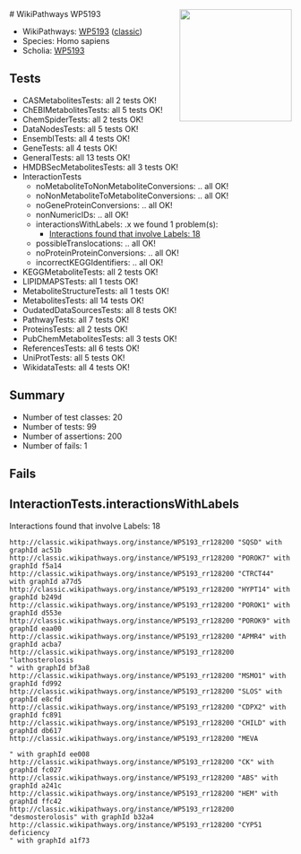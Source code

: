 <img style="float: right; width: 200px" src="https://upload.wikimedia.org/wikipedia/commons/thumb/8/83/Wplogo_with_text_500.png/640px-Wplogo_with_text_500.png" />
# WikiPathways WP5193

* WikiPathways: [WP5193](https://wikipathways.org/pathways/WP5193) ([classic](https://classic.wikipathways.org/instance/WP5193))
* Species: Homo sapiens
* Scholia: [WP5193](https://scholia.toolforge.org/wikipathways/WP5193)
## Tests
* CASMetabolitesTests: all 2 tests OK!
* ChEBIMetabolitesTests: all 5 tests OK!
* ChemSpiderTests: all 2 tests OK!
* DataNodesTests: all 5 tests OK!
* EnsemblTests: all 4 tests OK!
* GeneTests: all 4 tests OK!
* GeneralTests: all 13 tests OK!
* HMDBSecMetabolitesTests: all 3 tests OK!
* InteractionTests
    * noMetaboliteToNonMetaboliteConversions: .. all OK!
    * noNonMetaboliteToMetaboliteConversions: .. all OK!
    * noGeneProteinConversions: .. all OK!
    * nonNumericIDs: .. all OK!
    * interactionsWithLabels: .x we found 1 problem(s):
        * [Interactions found that involve Labels: 18](#fe97a8c0)
    * possibleTranslocations: .. all OK!
    * noProteinProteinConversions: .. all OK!
    * incorrectKEGGIdentifiers: .. all OK!
* KEGGMetaboliteTests: all 2 tests OK!
* LIPIDMAPSTests: all 1 tests OK!
* MetaboliteStructureTests: all 1 tests OK!
* MetabolitesTests: all 14 tests OK!
* OudatedDataSourcesTests: all 8 tests OK!
* PathwayTests: all 7 tests OK!
* ProteinsTests: all 2 tests OK!
* PubChemMetabolitesTests: all 3 tests OK!
* ReferencesTests: all 6 tests OK!
* UniProtTests: all 5 tests OK!
* WikidataTests: all 4 tests OK!


## Summary

* Number of test classes: 20
* Number of tests: 99
* Number of assertions: 200
* Number of fails: 1

## Fails

<a name="fe97a8c0" />

## InteractionTests.interactionsWithLabels

Interactions found that involve Labels: 18
```
http://classic.wikipathways.org/instance/WP5193_rr128200 "SQSD" with graphId ac51b
http://classic.wikipathways.org/instance/WP5193_rr128200 "POROK7" with graphId f5a14
http://classic.wikipathways.org/instance/WP5193_rr128200 "CTRCT44" with graphId a77d5
http://classic.wikipathways.org/instance/WP5193_rr128200 "HYPT14" with graphId b249d
http://classic.wikipathways.org/instance/WP5193_rr128200 "POROK1" with graphId d553e
http://classic.wikipathways.org/instance/WP5193_rr128200 "POROK9" with graphId eaa00
http://classic.wikipathways.org/instance/WP5193_rr128200 "APMR4" with graphId acba7
http://classic.wikipathways.org/instance/WP5193_rr128200 "lathosterolosis
" with graphId bf3a8
http://classic.wikipathways.org/instance/WP5193_rr128200 "MSMO1" with graphId fd992
http://classic.wikipathways.org/instance/WP5193_rr128200 "SLOS" with graphId e8cfd
http://classic.wikipathways.org/instance/WP5193_rr128200 "CDPX2" with graphId fc891
http://classic.wikipathways.org/instance/WP5193_rr128200 "CHILD" with graphId db617
http://classic.wikipathways.org/instance/WP5193_rr128200 "MEVA

" with graphId ee008
http://classic.wikipathways.org/instance/WP5193_rr128200 "CK" with graphId fc027
http://classic.wikipathways.org/instance/WP5193_rr128200 "ABS" with graphId a241c
http://classic.wikipathways.org/instance/WP5193_rr128200 "HEM" with graphId ffc42
http://classic.wikipathways.org/instance/WP5193_rr128200 "desmosterolosis" with graphId b32a4
http://classic.wikipathways.org/instance/WP5193_rr128200 "CYP51 deficiency
" with graphId a1f73
```

